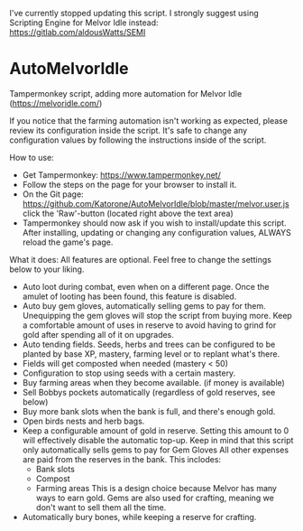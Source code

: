 I've currently stopped updating this script. I strongly suggest using Scripting Engine for Melvor Idle instead: https://gitlab.com/aldousWatts/SEMI

# AutoMelvorIdle
Tampermonkey script, adding more automation for Melvor Idle (https://melvoridle.com/)

If you notice that the farming automation isn't working as expected, please review its configuration inside the script.  It's safe to change any configuration values by following the instructions inside of the script.

How to use:
- Get Tampermonkey: https://www.tampermonkey.net/
- Follow the steps on the page for your browser to install it.
- On the Git page: https://github.com/Katorone/AutoMelvorIdle/blob/master/melvor.user.js
  click the 'Raw'-button (located right above the text area)
- Tampermonkey should now ask if you wish to install/update this script.
  After installing, updating or changing any configuration values, ALWAYS reload the game's page.

What it does:
  All features are optional.
  Feel free to change the settings below to your liking.
  - Auto loot during combat, even when on a different page.
    Once the amulet of looting has been found, this feature is disabled.
  - Auto buy gem gloves, automatically selling gems to pay for them.
    Unequipping the gem gloves will stop the script from buying more.
    Keep a comfortable amount of uses in reserve to avoid having to grind
    for gold after spending all of it on upgrades.
  - Auto tending fields.
    Seeds, herbs and trees can be configured to be planted by base XP,
    mastery, farming level or to replant what's there.
  - Fields will get composted when needed (mastery < 50)
  - Configuration to stop using seeds with a certain mastery.
  - Buy farming areas when they become available. (if money is available)
  - Sell Bobbys pockets automatically (regardless of gold reserves, see below)
  - Buy more bank slots when the bank is full, and there's enough gold.
  - Open birds nests and herb bags.
  - Keep a configurable amount of gold in reserve.
    Setting this amount to 0 will effectively disable the automatic top-up.
    Keep in mind that this script only automatically sells gems to pay for Gem Gloves
    All other expenses are paid from the reserves in the bank.
    This inclodes:
    - Bank slots
    - Compost
    - Farming areas
    This is a design choice because Melvor has many ways to earn gold.
    Gems are also used for crafting, meaning we don't want to sell them all the time.
  - Automatically bury bones, while keeping a reserve for crafting.

